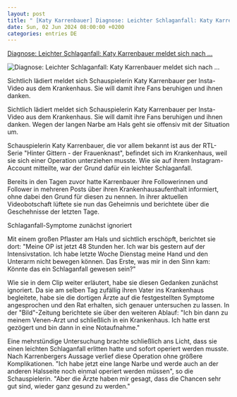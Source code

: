 ```yaml
---
layout: post
title: " [Katy Karrenbauer] Diagnose: Leichter Schlaganfall: Katy Karrenbauer meldet sich nach ..."
date: Sun, 02 Jun 2024 08:00:00 +0200
categories: entries DE
---
```

[Diagnose: Leichter Schlaganfall: Katy Karrenbauer meldet sich nach ...](https://www.n-tv.de/leute/Katy-Karrenbauer-meldet-sich-nach-Operation-zurueck-article24983640.html)

![Diagnose: Leichter Schlaganfall: Katy Karrenbauer meldet sich nach ...](https://bilder4.n-tv.de/img/incoming/crop24983627/5711329549-cImg_16_9-w1200/461470264.jpg)

Sichtlich lädiert meldet sich Schauspielerin Katy Karrenbauer per Insta-Video aus dem Krankenhaus. Sie will damit ihre Fans beruhigen und ihnen danken.

Sichtlich lädiert meldet sich Schauspielerin Katy Karrenbauer per Insta-Video aus dem Krankenhaus. Sie will damit ihre Fans beruhigen und ihnen danken. Wegen der langen Narbe am Hals geht sie offensiv mit der Situation um.

Schauspielerin Katy Karrenbauer, die vor allem bekannt ist aus der RTL-Serie "Hinter Gittern - der Frauenknast", befindet sich im Krankenhaus, weil sie sich einer Operation unterziehen musste. Wie sie auf ihrem Instagram-Account mitteilte, war der Grund dafür ein leichter Schlaganfall.

Bereits in den Tagen zuvor hatte Karrenbauer ihre Followerinnen und Follower in mehreren Posts über ihren Krankenhausaufenthalt informiert, ohne dabei den Grund für diesen zu nennen. In ihrer aktuellen Videobotschaft lüftete sie nun das Geheimnis und berichtete über die Geschehnisse der letzten Tage.

Schlaganfall-Symptome zunächst ignoriert

Mit einem großen Pflaster am Hals und sichtlich erschöpft, berichtet sie dort: "Meine OP ist jetzt 48 Stunden her. Ich war bis gestern auf der Intensivstation. Ich habe letzte Woche Dienstag meine Hand und den Unterarm nicht bewegen können. Das Erste, was mir in den Sinn kam: Könnte das ein Schlaganfall gewesen sein?"

Wie sie in dem Clip weiter erläutert, habe sie diesen Gedanken zunächst ignoriert. Da sie am selben Tag zufällig ihren Vater ins Krankenhaus begleitete, habe sie die dortigen Ärzte auf die festgestellten Symptome angesprochen und den Rat erhalten, sich genauer untersuchen zu lassen. In der "Bild"-Zeitung berichtete sie über den weiteren Ablauf: "Ich bin dann zu meinem Venen-Arzt und schließlich in ein Krankenhaus. Ich hatte erst gezögert und bin dann in eine Notaufnahme."

Eine mehrstündige Untersuchung brachte schließlich ans Licht, dass sie einen leichten Schlaganfall erlitten hatte und sofort operiert werden musste. Nach Karrenbergers Aussage verlief diese Operation ohne größere Komplikationen. "Ich habe jetzt eine lange Narbe und werde auch an der anderen Halsseite noch einmal operiert werden müssen", so die Schauspielerin. "Aber die Ärzte haben mir gesagt, dass die Chancen sehr gut sind, wieder ganz gesund zu werden."

